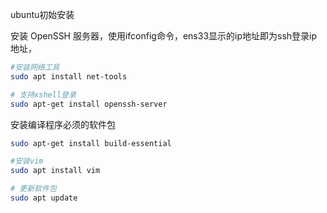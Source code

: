 



ubuntu初始安装



安装 OpenSSH 服务器，使用ifconfig命令，ens33显示的ip地址即为ssh登录ip地址，

```bash
#安装网络工具
sudo apt install net-tools

# 支持xshell登录
sudo apt-get install openssh-server
```





安装编译程序必须的软件包

```bash
sudo apt-get install build-essential
```





```bash
#安装vim
sudo apt install vim

# 更新软件包
sudo apt update
```

